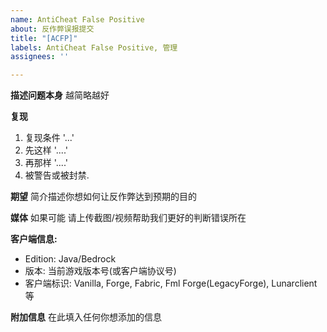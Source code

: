 ```yaml
---
name: AntiCheat False Positive
about: 反作弊误报提交
title: "[ACFP]"
labels: AntiCheat False Positive, 管理
assignees: ''

---
```


**描述问题本身**
越简略越好

**复现**
1. 复现条件 '...'
2. 先这样 '....'
3. 再那样 '....'
4. 被警告或被封禁.

**期望**
简介描述你想如何让反作弊达到预期的目的

**媒体**
如果可能 请上传截图/视频帮助我们更好的判断错误所在

**客户端信息:**
 - Edition: Java/Bedrock
 - 版本: 当前游戏版本号(或客户端协议号)
 - 客户端标识: Vanilla, Forge, Fabric, Fml Forge(LegacyForge), Lunarclient等

**附加信息**
在此填入任何你想添加的信息
